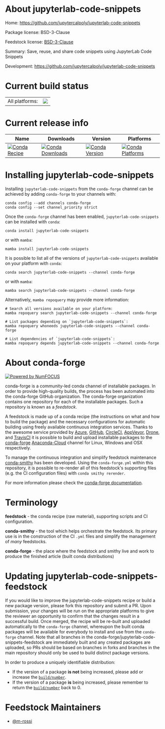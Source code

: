 About jupyterlab-code-snippets
==============================

Home: https://github.com/jupytercalpoly/jupyterlab-code-snippets

Package license: BSD-3-Clause

Feedstock license: [BSD-3-Clause](https://github.com/conda-forge/jupyterlab-code-snippets-feedstock/blob/main/LICENSE.txt)

Summary: Save, reuse, and share code snippets using JupyterLab Code Snippets

Development: https://github.com/jupytercalpoly/jupyterlab-code-snippets

Current build status
====================


<table><tr><td>All platforms:</td>
    <td>
      <a href="https://dev.azure.com/conda-forge/feedstock-builds/_build/latest?definitionId=13967&branchName=main">
        <img src="https://dev.azure.com/conda-forge/feedstock-builds/_apis/build/status/jupyterlab-code-snippets-feedstock?branchName=main">
      </a>
    </td>
  </tr>
</table>

Current release info
====================

| Name | Downloads | Version | Platforms |
| --- | --- | --- | --- |
| [![Conda Recipe](https://img.shields.io/badge/recipe-jupyterlab--code--snippets-green.svg)](https://anaconda.org/conda-forge/jupyterlab-code-snippets) | [![Conda Downloads](https://img.shields.io/conda/dn/conda-forge/jupyterlab-code-snippets.svg)](https://anaconda.org/conda-forge/jupyterlab-code-snippets) | [![Conda Version](https://img.shields.io/conda/vn/conda-forge/jupyterlab-code-snippets.svg)](https://anaconda.org/conda-forge/jupyterlab-code-snippets) | [![Conda Platforms](https://img.shields.io/conda/pn/conda-forge/jupyterlab-code-snippets.svg)](https://anaconda.org/conda-forge/jupyterlab-code-snippets) |

Installing jupyterlab-code-snippets
===================================

Installing `jupyterlab-code-snippets` from the `conda-forge` channel can be achieved by adding `conda-forge` to your channels with:

```
conda config --add channels conda-forge
conda config --set channel_priority strict
```

Once the `conda-forge` channel has been enabled, `jupyterlab-code-snippets` can be installed with `conda`:

```
conda install jupyterlab-code-snippets
```

or with `mamba`:

```
mamba install jupyterlab-code-snippets
```

It is possible to list all of the versions of `jupyterlab-code-snippets` available on your platform with `conda`:

```
conda search jupyterlab-code-snippets --channel conda-forge
```

or with `mamba`:

```
mamba search jupyterlab-code-snippets --channel conda-forge
```

Alternatively, `mamba repoquery` may provide more information:

```
# Search all versions available on your platform:
mamba repoquery search jupyterlab-code-snippets --channel conda-forge

# List packages depending on `jupyterlab-code-snippets`:
mamba repoquery whoneeds jupyterlab-code-snippets --channel conda-forge

# List dependencies of `jupyterlab-code-snippets`:
mamba repoquery depends jupyterlab-code-snippets --channel conda-forge
```


About conda-forge
=================

[![Powered by
NumFOCUS](https://img.shields.io/badge/powered%20by-NumFOCUS-orange.svg?style=flat&colorA=E1523D&colorB=007D8A)](https://numfocus.org)

conda-forge is a community-led conda channel of installable packages.
In order to provide high-quality builds, the process has been automated into the
conda-forge GitHub organization. The conda-forge organization contains one repository
for each of the installable packages. Such a repository is known as a *feedstock*.

A feedstock is made up of a conda recipe (the instructions on what and how to build
the package) and the necessary configurations for automatic building using freely
available continuous integration services. Thanks to the awesome service provided by
[Azure](https://azure.microsoft.com/en-us/services/devops/), [GitHub](https://github.com/),
[CircleCI](https://circleci.com/), [AppVeyor](https://www.appveyor.com/),
[Drone](https://cloud.drone.io/welcome), and [TravisCI](https://travis-ci.com/)
it is possible to build and upload installable packages to the
[conda-forge](https://anaconda.org/conda-forge) [Anaconda-Cloud](https://anaconda.org/)
channel for Linux, Windows and OSX respectively.

To manage the continuous integration and simplify feedstock maintenance
[conda-smithy](https://github.com/conda-forge/conda-smithy) has been developed.
Using the ``conda-forge.yml`` within this repository, it is possible to re-render all of
this feedstock's supporting files (e.g. the CI configuration files) with ``conda smithy rerender``.

For more information please check the [conda-forge documentation](https://conda-forge.org/docs/).

Terminology
===========

**feedstock** - the conda recipe (raw material), supporting scripts and CI configuration.

**conda-smithy** - the tool which helps orchestrate the feedstock.
                   Its primary use is in the construction of the CI ``.yml`` files
                   and simplify the management of *many* feedstocks.

**conda-forge** - the place where the feedstock and smithy live and work to
                  produce the finished article (built conda distributions)


Updating jupyterlab-code-snippets-feedstock
===========================================

If you would like to improve the jupyterlab-code-snippets recipe or build a new
package version, please fork this repository and submit a PR. Upon submission,
your changes will be run on the appropriate platforms to give the reviewer an
opportunity to confirm that the changes result in a successful build. Once
merged, the recipe will be re-built and uploaded automatically to the
`conda-forge` channel, whereupon the built conda packages will be available for
everybody to install and use from the `conda-forge` channel.
Note that all branches in the conda-forge/jupyterlab-code-snippets-feedstock are
immediately built and any created packages are uploaded, so PRs should be based
on branches in forks and branches in the main repository should only be used to
build distinct package versions.

In order to produce a uniquely identifiable distribution:
 * If the version of a package **is not** being increased, please add or increase
   the [``build/number``](https://docs.conda.io/projects/conda-build/en/latest/resources/define-metadata.html#build-number-and-string).
 * If the version of a package **is** being increased, please remember to return
   the [``build/number``](https://docs.conda.io/projects/conda-build/en/latest/resources/define-metadata.html#build-number-and-string)
   back to 0.

Feedstock Maintainers
=====================

* [@m-rossi](https://github.com/m-rossi/)

